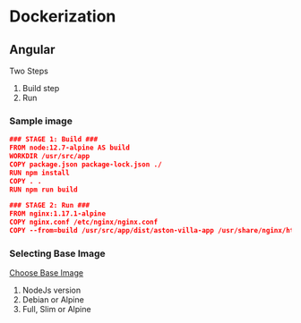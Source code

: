 # Dockerization

## Angular
Two Steps
1. Build step
2. Run 

### Sample image
```json
### STAGE 1: Build ###
FROM node:12.7-alpine AS build
WORKDIR /usr/src/app
COPY package.json package-lock.json ./
RUN npm install
COPY . .
RUN npm run build

### STAGE 2: Run ###
FROM nginx:1.17.1-alpine
COPY nginx.conf /etc/nginx/nginx.conf
COPY --from=build /usr/src/app/dist/aston-villa-app /usr/share/nginx/html
```

### Selecting Base Image

[Choose Base Image](https://derickbailey.com/2017/03/09/selecting-a-node-js-image-for-docker/)
1. NodeJs version
2. Debian or Alpine
3. Full, Slim or Alpine
